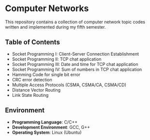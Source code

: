 # Computer Networks

This repository contains a collection of computer network topic codes written and implemented during my fifth semester.

## Table of Contents

- Socket Programming I: Client-Server Connection Establishment
- Socket Programming II: TCP chat application
- Socket Programming III: Date and time for TCP chat application
- Socket Programming IV: Sum of numbers in TCP chat application
- Hamming Code for single bit error
- CRC error detection
- Multiple Access Protocols (CSMA, CSMA/CA, CSMA/CD)
- Distance Vector Routing
- Link State Routing

## Environment

- **Programming Language**: C/C++
- **Development Environment**: GCC, G++
- **Operating System**: Linux (Ubuntu)
